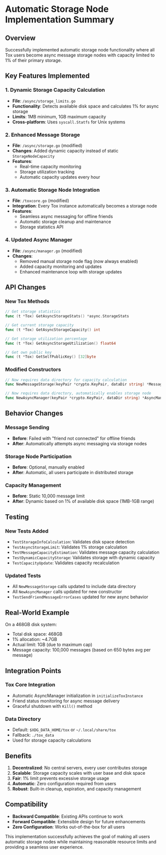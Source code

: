 # Automatic Storage Node Implementation Summary

## Overview
Successfully implemented automatic storage node functionality where all Tox users become async message storage nodes with capacity limited to 1% of their primary storage.

## Key Features Implemented

### 1. Dynamic Storage Capacity Calculation
- **File**: `/async/storage_limits.go`
- **Functionality**: Detects available disk space and calculates 1% for async storage
- **Limits**: 1MB minimum, 1GB maximum capacity
- **Cross-platform**: Uses `syscall.Statfs` for Unix systems

### 2. Enhanced Message Storage
- **File**: `/async/storage.go` (modified)
- **Changes**: Added dynamic capacity instead of static `StorageNodeCapacity`
- **Features**: 
  - Real-time capacity monitoring
  - Storage utilization tracking
  - Automatic capacity updates every hour

### 3. Automatic Storage Node Integration
- **File**: `/toxcore.go` (modified)
- **Integration**: Every Tox instance automatically becomes a storage node
- **Features**:
  - Seamless async messaging for offline friends
  - Automatic storage cleanup and maintenance
  - Storage statistics API

### 4. Updated Async Manager
- **File**: `/async/manager.go` (modified)
- **Changes**: 
  - Removed manual storage node flag (now always enabled)
  - Added capacity monitoring and updates
  - Enhanced maintenance loop with storage updates

## API Changes

### New Tox Methods
```go
// Get storage statistics
func (t *Tox) GetAsyncStorageStats() *async.StorageStats

// Get current storage capacity 
func (t *Tox) GetAsyncStorageCapacity() int

// Get storage utilization percentage
func (t *Tox) GetAsyncStorageUtilization() float64

// Get own public key
func (t *Tox) GetSelfPublicKey() [32]byte
```

### Modified Constructors
```go
// Now requires data directory for capacity calculation
func NewMessageStorage(keyPair *crypto.KeyPair, dataDir string) *MessageStorage

// Now requires data directory, automatically enables storage node
func NewAsyncManager(keyPair *crypto.KeyPair, dataDir string) *AsyncManager
```

## Behavior Changes

### Message Sending
- **Before**: Failed with "friend not connected" for offline friends
- **After**: Automatically attempts async messaging via storage nodes

### Storage Node Participation
- **Before**: Optional, manually enabled
- **After**: Automatic, all users participate in distributed storage

### Capacity Management
- **Before**: Static 10,000 message limit
- **After**: Dynamic based on 1% of available disk space (1MB-1GB range)

## Testing

### New Tests Added
- `TestStorageInfoCalculation`: Validates disk space detection
- `TestAsyncStorageLimit`: Validates 1% storage calculation
- `TestMessageCapacityEstimation`: Validates message capacity calculation
- `TestDynamicCapacityStorage`: Validates storage with dynamic capacity
- `TestCapacityUpdate`: Validates capacity recalculation

### Updated Tests
- All `NewMessageStorage` calls updated to include data directory
- All `NewAsyncManager` calls updated for new constructor
- `TestSendFriendMessageErrorCases` updated for new async behavior

## Real-World Example

On a 468GB disk system:
- Total disk space: 468GB
- 1% allocation: ~4.7GB
- Actual limit: 1GB (due to maximum cap)
- Message capacity: 100,000 messages (based on 650 bytes avg per message)

## Integration Points

### Tox Core Integration
- Automatic AsyncManager initialization in `initializeToxInstance`
- Friend status monitoring for async message delivery
- Graceful shutdown with `Kill()` method

### Data Directory
- Default: `$XDG_DATA_HOME/tox` or `~/.local/share/tox`
- Fallback: `./tox_data` 
- Used for storage capacity calculations

## Benefits

1. **Decentralized**: No central servers, every user contributes storage
2. **Scalable**: Storage capacity scales with user base and disk space
3. **Fair**: 1% limit prevents excessive storage usage
4. **Automatic**: Zero configuration required from users
5. **Robust**: Built-in cleanup, expiration, and capacity management

## Compatibility

- **Backward Compatible**: Existing APIs continue to work
- **Forward Compatible**: Extensible design for future enhancements
- **Zero Configuration**: Works out-of-the-box for all users

This implementation successfully achieves the goal of making all users automatic storage nodes while maintaining reasonable resource limits and providing a seamless user experience.
